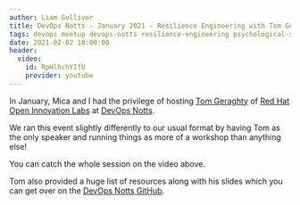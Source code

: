 ```yaml
---
author: Liam Gulliver
title: DevOps Notts - January 2021 - Resilience Engineering with Tom Geraghty from Red Hat Open Innovation Labs
tags: devops meetup devops-notts resilience-engineering psychological-safety red-hat tom-geraghty
date: 2021-02-02 18:00:00
header:
  video:
    id: RpHlhchYIfU
    provider: youtube
---
```


In January, Mica and I had the privilege of hosting [Tom Geraghty](https://twitter.com/tom_geraghty) of [Red Hat Open Innovation Labs](https://www.redhat.com/en/services/consulting/open-innovation-labs) at [DevOps Notts](https://lgulliver.github.io/tags/#devops-notts).

We ran this event slightly differently to our usual format by having Tom as the only speaker and running things as more of a workshop than anything else!

You can catch the whole session on the video above.

Tom also provided a huge list of resources along with his slides which you can get over on the [DevOps Notts GitHub](https://github.com/devopsnotts/ResilienceEngineering).